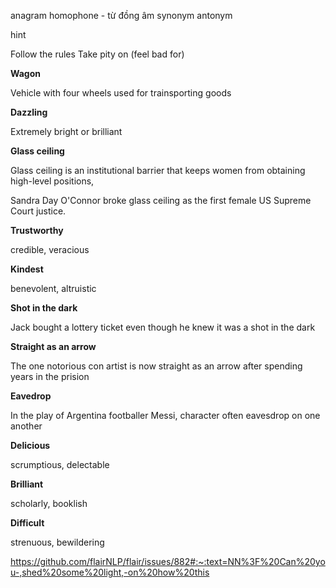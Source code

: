 anagram
homophone - từ đồng âm
synonym
antonym

hint


Follow the rules
Take pity on (feel bad for)

**Wagon**

Vehicle with four wheels used for trainsporting goods

**Dazzling**

Extremely bright or brilliant

**Glass ceiling**

Glass ceiling is an institutional barrier that keeps women from obtaining high-level positions,

Sandra Day O'Connor broke glass ceiling as the first female US Supreme Court justice.

**Trustworthy**

credible, veracious

**Kindest**

benevolent, altruistic

**Shot in the dark**

Jack bought a lottery ticket even though he knew it was a shot in the dark

**Straight as an arrow**

The one notorious con artist is now straight as an arrow after spending years in the prision

**Eavedrop**

In the play of Argentina footballer Messi, character often eavesdrop on one another

**Delicious**

scrumptious, delectable

**Brilliant**

scholarly, booklish

**Difficult**

strenuous, bewildering

https://github.com/flairNLP/flair/issues/882#:~:text=NN%3F%20Can%20you-,shed%20some%20light,-on%20how%20this